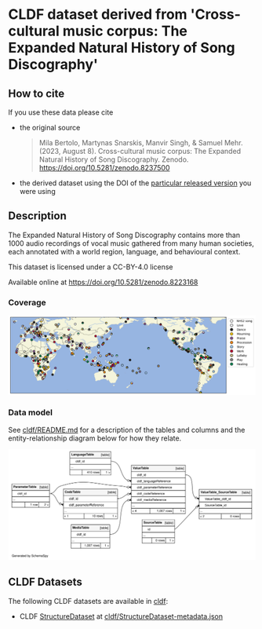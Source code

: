 # CLDF dataset derived from 'Cross-cultural music corpus: The Expanded Natural History of Song Discography'

## How to cite

If you use these data please cite
- the original source
  > Mila Bertolo, Martynas Snarskis, Manvir Singh, & Samuel Mehr. (2023, August 8). Cross-cultural music corpus: The Expanded Natural History of Song Discography. Zenodo. https://doi.org/10.5281/zenodo.8237500
- the derived dataset using the DOI of the [particular released version](../../releases/) you were using

## Description


The Expanded Natural History of Song Discography contains more than 1000 audio recordings of vocal music gathered from many human societies, each annotated with a world region, language, and behavioural context.

This dataset is licensed under a CC-BY-4.0 license

Available online at https://doi.org/10.5281/zenodo.8223168


### Coverage

![](map.png)

### Data model

See [cldf/README.md]() for a description of the tables and columns and the entity-relationship
diagram below for how they relate.

![](erd.svg)

## CLDF Datasets

The following CLDF datasets are available in [cldf](cldf):

- CLDF [StructureDataset](https://github.com/cldf/cldf/tree/master/modules/StructureDataset) at [cldf/StructureDataset-metadata.json](cldf/StructureDataset-metadata.json)